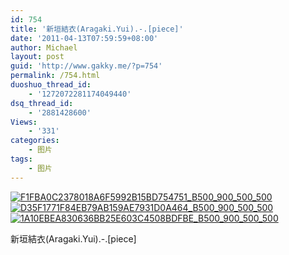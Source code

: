 ```yaml
---
id: 754
title: '新垣結衣(Aragaki.Yui).-.[piece]'
date: '2011-04-13T07:59:59+08:00'
author: Michael
layout: post
guid: 'http://www.gakky.me/?p=754'
permalink: /754.html
duoshuo_thread_id:
    - '1272072281174049440'
dsq_thread_id:
    - '2881428600'
Views:
    - '331'
categories:
    - 图片
tags:
    - 图片
---
```


[![F1FBA0C2378018A6F5992B15BD754751_B500_900_500_500](http://www.yui-aragaki.org/wp-content/uploads/img/F1FBA0C2378018A6F5992B15BD754751_B500_900_500_500.jpeg)](http://www.yui-aragaki.org/wp-content/uploads/img/F1FBA0C2378018A6F5992B15BD754751_B1280_1280_599_600.jpeg) [![D35F1771F84EB79AB159AE7931D0A464_B500_900_500_500](http://www.yui-aragaki.org/wp-content/uploads/img/D35F1771F84EB79AB159AE7931D0A464_B500_900_500_500.jpeg)](http://www.yui-aragaki.org/wp-content/uploads/img/D35F1771F84EB79AB159AE7931D0A464_B1280_1280_599_600.jpeg) [![1A10EBEA830636BB25E603C4508BDFBE_B500_900_500_500](http://www.yui-aragaki.org/wp-content/uploads/img/1A10EBEA830636BB25E603C4508BDFBE_B500_900_500_500.jpeg)](http://www.yui-aragaki.org/wp-content/uploads/img/1A10EBEA830636BB25E603C4508BDFBE_B1280_1280_500_500.jpeg)

新垣結衣(Aragaki.Yui).-.\[piece\]